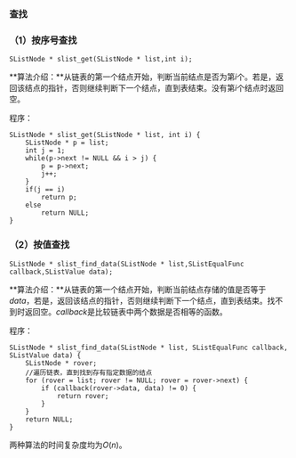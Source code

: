 ### 查找
### （1）按序号查找
<pre><code>SListNode * slist_get(SListNode * list,int i);</code></pre>

**算法介绍：**从链表的第一个结点开始，判断当前结点是否为第$i$个。若是，返回该结点的指针，否则继续判断下一个结点，直到表结束。没有第$i$个结点时返回空。

程序：
<pre><code>SListNode * slist_get(SListNode * list, int i) {
    SListNode * p = list;
    int j = 1;
    while(p->next != NULL && i > j) {
        p = p->next;
        j++;
    }
    if(j == i)
        return p;
    else
        return NULL;
}</code></pre>
    
### （2）按值查找

<pre><code>SListNode * slist_find_data(SListNode * list,SListEqualFunc callback,SListValue data);</code></pre>

**算法介绍：**从链表的第一个结点开始，判断当前结点存储的值是否等于$data$，若是，返回该结点的指针，否则继续判断下一个结点，直到表结束。找不到时返回空。$callback$是比较链表中两个数据是否相等的函数。

程序：

<pre><code>SListNode * slist_find_data(SListNode * list, SListEqualFunc callback, SListValue data) {
    SListNode * rover;
    //遍历链表，直到找到存有指定数据的结点 
    for (rover = list; rover != NULL; rover = rover->next) {
        if (callback(rover->data, data) != 0) {
            return rover;
        }
    }
    return NULL;
}</code></pre>

两种算法的时间复杂度均为$O(n)$。